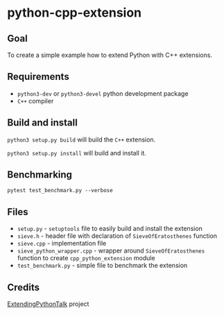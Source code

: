 # python-cpp-extension

## Goal

To create a simple example how to extend Python with C++ extensions.

## Requirements

- `python3-dev` or `python3-devel` python development package
- `C++` compiler

## Build and install

`python3 setup.py build` will build the `C++` extension.

`python3 setup.py install` will build and install it.

## Benchmarking

`pytest test_benchmark.py --verbose`

## Files

- `setup.py` - `setuptools` file to easily build and install the extension
- `sieve.h` - header file with declaration of `SieveOfEratosthenes` function
- `sieve.cpp` - implementation file
- `sieve_python_wrapper.cpp` - wrapper around `SieveOfEratosthenes` function to create `cpp_python_extension` module
- `test_benchmark.py` - simple file to benchmark the extension

## Credits

[ExtendingPythonTalk](https://github.com/litleleprikon/ExtendingPythonTalk) project
